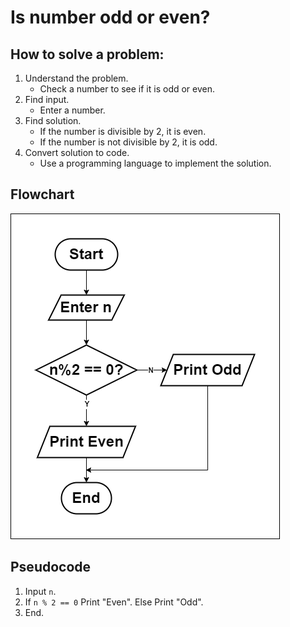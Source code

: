 # Is number odd or even?

## How to solve a problem:
1. Understand the problem.
   - Check a number to see if it is odd or even.
2. Find input.
   - Enter a number.
3. Find solution.
   - If the number is divisible by 2, it is even.
   - If the number is not divisible by 2, it is odd.
4. Convert solution to code.
   - Use a programming language to implement the solution.

## Flowchart
![Flowchart](flowchart.png)

## Pseudocode
1. Input `n`.
2. If `n % 2 == 0`
        Print "Even".
   Else
        Print "Odd".
3. End.
